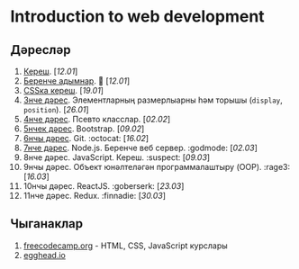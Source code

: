 Introduction to web development
===============================

Дәресләр
--------

1. [Кереш](/Lesson-0.md). [*12.01*]
2. [Беренче адымнар](/Lesson-1.md). :baby: [*12.01*]
3. [CSSка кереш](/Lesson-2.md). [*19.01*]
3. [3нче дәрес](/Lesson-3.md). Элементларның размерлыарны һәм торышы (`display`, `position`). [*26.01*]
4. [4нче дәрес](/Lesson-4.md). Псевто класслар. [*02.02*]
4. [5нчек дәрес](/Lesson-5.md). Bootstrap. [*09.02*]
4. [6нчы дәрес](/Lesson-6.md). Git. :octocat: [*16.02*]
4. [7нче дәрес](/Lesson-7.md). Node.js. Беренче веб сервер. :godmode: [*02.03*]
4. 8нче дәрес. JavaScript. Кереш. :suspect: [*09.03*]
4. 9нчы дәрес. Объект юнәлтеләгән программалаштыру (OOP). :rage3: [*16.03*]
4. 10нчы дәрес. ReactJS. :goberserk: [*23.03*]
4. 11нче дәрес. Redux. :finnadie: [*30.03*]

Чыганаклар
----------

1. [freecodecamp.org](https://www.freecodecamp.org/) - HTML, CSS, JavaScript курслары
2. [egghead.io](https://egghead.io/)